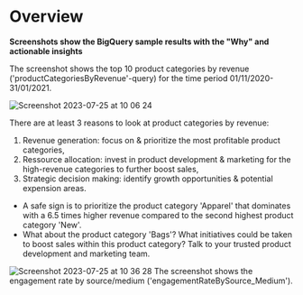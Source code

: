 # Overview
**Screenshots show the BigQuery sample results with the "Why" and actionable insights**

The screenshot shows the top 10 product categories by revenue ('productCategoriesByRevenue'-query) for the time period 01/11/2020-31/01/2021. 

![Screenshot 2023-07-25 at 10 06 24](https://github.com/g-aurig/bigquery_samples/assets/138019708/0a26d9aa-f8de-41ff-9bdc-1b69a6cb5ac1)

There are at least 3 reasons to look at product categories by revenue: 
1. Revenue generation: focus on & prioritize the most profitable product categories,
2. Ressource allocation: invest in product development & marketing for the high-revenue categories to further boost sales,
3. Strategic decision making: identify growth opportunities & potential expension areas. 

- A safe sign is to prioritize the product category 'Apparel' that dominates with a 6.5 times higher revenue compared to the second highest product category 'New'. 
- What about the product category 'Bags'? What initiatives could be taken to boost sales within this product category? Talk to your trusted product development and marketing team.

![Screenshot 2023-07-25 at 10 36 28](https://github.com/g-aurig/bigquery_samples/assets/138019708/e45f472b-945c-49eb-8cb2-cd2d8a722863)
The screenshot shows the engagement rate by source/medium ('engagementRateBySource_Medium').
